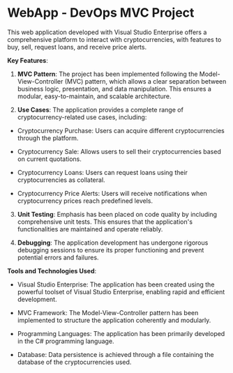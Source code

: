 # WebApp - DevOps MVC Project

This web application developed with Visual Studio Enterprise offers a comprehensive platform to interact with cryptocurrencies, with features to buy, sell, request loans, and receive price alerts.

**Key Features**:

1. **MVC Pattern**: The project has been implemented following the Model-View-Controller (MVC) pattern, which allows a clear separation between business logic, presentation, and data manipulation. This ensures a modular, easy-to-maintain, and scalable architecture.

2. **Use Cases**: The application provides a complete range of cryptocurrency-related use cases, including:

- Cryptocurrency Purchase: Users can acquire different cryptocurrencies through the platform.
  
- Cryptocurrency Sale: Allows users to sell their cryptocurrencies based on current quotations.

- Cryptocurrency Loans: Users can request loans using their cryptocurrencies as collateral.
  
- Cryptocurrency Price Alerts: Users will receive notifications when cryptocurrency prices reach predefined levels.

3. **Unit Testing**: Emphasis has been placed on code quality by including comprehensive unit tests. This ensures that the application's functionalities are maintained and operate reliably.

4. **Debugging**: The application development has undergone rigorous debugging sessions to ensure its proper functioning and prevent potential errors and failures.

**Tools and Technologies Used**:

- Visual Studio Enterprise: The application has been created using the powerful toolset of Visual Studio Enterprise, enabling rapid and efficient development.

- MVC Framework: The Model-View-Controller pattern has been implemented to structure the application coherently and modularly.

- Programming Languages: The application has been primarily developed in the C# programming language.

- Database: Data persistence is achieved through a file containing the database of the cryptocurrencies used.
